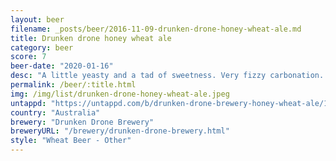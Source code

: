 ```yaml
---
layout: beer
filename: _posts/beer/2016-11-09-drunken-drone-honey-wheat-ale.md
title: Drunken drone honey wheat ale
category: beer
score: 7
beer-date: "2020-01-16"
desc: "A little yeasty and a tad of sweetness. Very fizzy carbonation. A good introduction to wheat beers"
permalink: /beer/:title.html
img: /img/list/drunken-drone-honey-wheat-ale.jpeg
untappd: "https://untappd.com/b/drunken-drone-brewery-honey-wheat-ale/1422302"
country: "Australia"
brewery: "Drunken Drone Brewery"
breweryURL: "/brewery/drunken-drone-brewery.html"
style: "Wheat Beer - Other"
---
```

